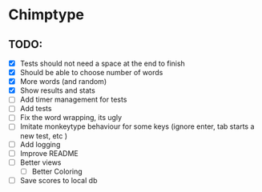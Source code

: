 # Chimptype

## TODO:
- [X] Tests should not need a space at the end to finish
- [X] Should be able to choose number of words 
- [X] More words (and random)
- [X] Show results and stats
- [ ] Add timer management for tests
- [ ] Add tests
- [ ] Fix the word wrapping, its ugly
- [ ] Imitate monkeytype behaviour for some keys (ignore enter, tab starts a new test, etc )
- [ ] Add logging
- [ ] Improve README
- [ ] Better views
  - [ ] Better Coloring
- [ ] Save scores to local db
